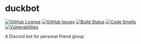 # duckbot
[![GitHub License](https://img.shields.io/github/license/chippers255/duckbot)](https://github.com/Chippers255/duckbot/blob/master/LICENSE)
[![GitHub Issues](https://img.shields.io/github/issues/chippers255/duckbot)](https://github.com/Chippers255/duckbot)
[![Build Status](https://img.shields.io/github/workflow/status/Chippers255/duckbot/Python%20package)](https://github.com/Chippers255/duckbot/actions?query=workflow%3A%22Python+package%22)
[![Code Smells](https://sonarcloud.io/api/project_badges/measure?project=Chippers255_duckbot&metric=code_smells)](https://sonarcloud.io/dashboard?id=Chippers255_duckbot)
[![Vulnerabilities](https://sonarcloud.io/api/project_badges/measure?project=Chippers255_duckbot&metric=vulnerabilities)](https://sonarcloud.io/dashboard?id=Chippers255_duckbot)

A Discord bot for personal friend group
